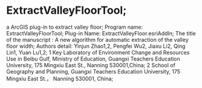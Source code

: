 # ExtractValleyFloorTool;

a ArcGIS plug-in to extract valley floor;
Program name: ExtractValleyFloorTool;
Plug-in Name: ExtractValleyFloor.esriAddIn;
The title of the manuscript : A new algorithm for automatic extraction of the valley floor width;
Authors detail: Yinjun Zhao1,2, Pengfei Wu2, Jiaxu Li2, Qing Lin1, Yuan Lu1,2;
1 Key Laboratory of Environment Change and Resources Use in Beibu Gulf, Ministry of Education, 
Guangxi Teachers Education University, 175 Mingxiu East St., Nanning 530001,China;
2 School of Geography and Planning, Guangxi Teachers Education University, 175 Mingxiu East St.，
Nanning 530001, China;
